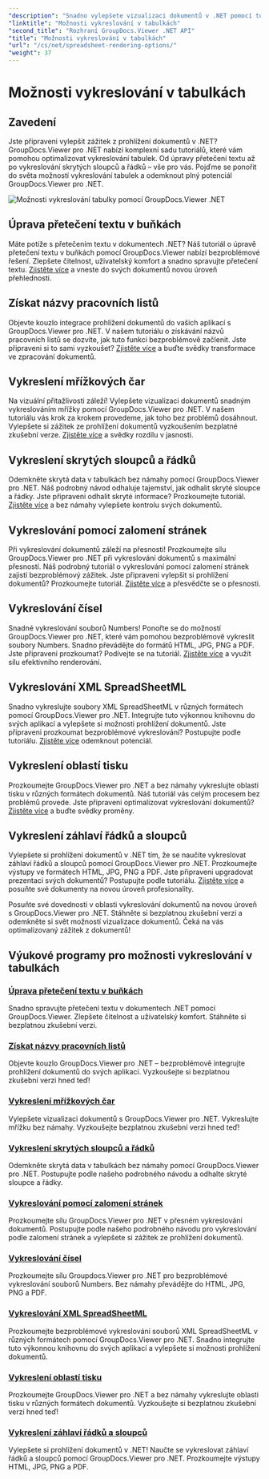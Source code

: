 ```yaml
---
"description": "Snadno vylepšete vizualizaci dokumentů v .NET pomocí tutoriálů GroupDocs.Viewer. Naučte se upravovat přetečení textu, vykreslovat mřížkové čáry a další."
"linktitle": "Možnosti vykreslování v tabulkách"
"second_title": "Rozhraní GroupDocs.Viewer .NET API"
"title": "Možnosti vykreslování v tabulkách"
"url": "/cs/net/spreadsheet-rendering-options/"
"weight": 37
---
```


# Možnosti vykreslování v tabulkách

## Zavedení

Jste připraveni vylepšit zážitek z prohlížení dokumentů v .NET? GroupDocs.Viewer pro .NET nabízí komplexní sadu tutoriálů, které vám pomohou optimalizovat vykreslování tabulek. Od úpravy přetečení textu až po vykreslování skrytých sloupců a řádků – vše pro vás. Pojďme se ponořit do světa možností vykreslování tabulek a odemknout plný potenciál GroupDocs.Viewer pro .NET.

![Možnosti vykreslování tabulky pomocí GroupDocs.Viewer .NET](/viewer/spreadsheet-rendering-options/image.png)

## Úprava přetečení textu v buňkách

Máte potíže s přetečením textu v dokumentech .NET? Náš tutoriál o úpravě přetečení textu v buňkách pomocí GroupDocs.Viewer nabízí bezproblémové řešení. Zlepšete čitelnost, uživatelský komfort a snadno spravujte přetečení textu. [Zjistěte více](./adjust-text-overflow-cells/) a vneste do svých dokumentů novou úroveň přehlednosti.

## Získat názvy pracovních listů

Objevte kouzlo integrace prohlížení dokumentů do vašich aplikací s GroupDocs.Viewer pro .NET. V našem tutoriálu o získávání názvů pracovních listů se dozvíte, jak tuto funkci bezproblémově začlenit. Jste připraveni si to sami vyzkoušet? [Zjistěte více](./get-worksheets-names/) a buďte svědky transformace ve zpracování dokumentů.

## Vykreslení mřížkových čar

Na vizuální přitažlivosti záleží! Vylepšete vizualizaci dokumentů snadným vykreslováním mřížky pomocí GroupDocs.Viewer pro .NET. V našem tutoriálu vás krok za krokem provedeme, jak toho bez problémů dosáhnout. Vylepšete si zážitek ze prohlížení dokumentů vyzkoušením bezplatné zkušební verze. [Zjistěte více](./render-grid-lines/) a svědky rozdílu v jasnosti.

## Vykreslení skrytých sloupců a řádků

Odemkněte skrytá data v tabulkách bez námahy pomocí GroupDocs.Viewer pro .NET. Náš podrobný návod odhaluje tajemství, jak odhalit skryté sloupce a řádky. Jste připraveni odhalit skryté informace? Prozkoumejte tutoriál. [Zjistěte více](./render-hidden-columns-rows/) a bez námahy vylepšete kontrolu svých dokumentů.

## Vykreslování pomocí zalomení stránek

Při vykreslování dokumentů záleží na přesnosti! Prozkoumejte sílu GroupDocs.Viewer pro .NET při vykreslování dokumentů s maximální přesností. Náš podrobný tutoriál o vykreslování pomocí zalomení stránek zajistí bezproblémový zážitek. Jste připraveni vylepšit si prohlížení dokumentů? Prozkoumejte tutoriál. [Zjistěte více](./rendering-by-page-breaks/) a přesvědčte se o přesnosti.

## Vykreslování čísel

Snadné vykreslování souborů Numbers! Ponořte se do možností GroupDocs.Viewer pro .NET, které vám pomohou bezproblémově vykreslit soubory Numbers. Snadno převádějte do formátů HTML, JPG, PNG a PDF. Jste připraveni prozkoumat? Podívejte se na tutoriál. [Zjistěte více](./rendering-numbers/) a využít sílu efektivního renderování.

## Vykreslování XML SpreadSheetML

Snadno vykreslujte soubory XML SpreadSheetML v různých formátech pomocí GroupDocs.Viewer pro .NET. Integrujte tuto výkonnou knihovnu do svých aplikací a vylepšete si možnosti prohlížení dokumentů. Jste připraveni prozkoumat bezproblémové vykreslování? Postupujte podle tutoriálu. [Zjistěte více](./rendering-xml-spreadsheetml/) odemknout potenciál.

## Vykreslení oblastí tisku

Prozkoumejte GroupDocs.Viewer pro .NET a bez námahy vykreslujte oblasti tisku v různých formátech dokumentů. Náš tutoriál vás celým procesem bez problémů provede. Jste připraveni optimalizovat vykreslování dokumentů? [Zjistěte více](./render-print-areas/) a buďte svědky proměny.

## Vykreslení záhlaví řádků a sloupců

Vylepšete si prohlížení dokumentů v .NET tím, že se naučíte vykreslovat záhlaví řádků a sloupců pomocí GroupDocs.Viewer pro .NET. Prozkoumejte výstupy ve formátech HTML, JPG, PNG a PDF. Jste připraveni upgradovat prezentaci svých dokumentů? Postupujte podle tutoriálu. [Zjistěte více](./render-row-column-headings/) a posuňte své dokumenty na novou úroveň profesionality.

Posuňte své dovednosti v oblasti vykreslování dokumentů na novou úroveň s GroupDocs.Viewer pro .NET. Stáhněte si bezplatnou zkušební verzi a odemkněte si svět možností vizualizace dokumentů. Čeká na vás optimalizovaný zážitek z dokumentů!
## Výukové programy pro možnosti vykreslování v tabulkách
### [Úprava přetečení textu v buňkách](./adjust-text-overflow-cells/)
Snadno spravujte přetečení textu v dokumentech .NET pomocí GroupDocs.Viewer. Zlepšete čitelnost a uživatelský komfort. Stáhněte si bezplatnou zkušební verzi.
### [Získat názvy pracovních listů](./get-worksheets-names/)
Objevte kouzlo GroupDocs.Viewer pro .NET – bezproblémově integrujte prohlížení dokumentů do svých aplikací. Vyzkoušejte si bezplatnou zkušební verzi hned teď!
### [Vykreslení mřížkových čar](./render-grid-lines/)
Vylepšete vizualizaci dokumentů s GroupDocs.Viewer pro .NET. Vykreslujte mřížku bez námahy. Vyzkoušejte bezplatnou zkušební verzi hned teď!
### [Vykreslení skrytých sloupců a řádků](./render-hidden-columns-rows/)
Odemkněte skrytá data v tabulkách bez námahy pomocí GroupDocs.Viewer pro .NET. Postupujte podle našeho podrobného návodu a odhalte skryté sloupce a řádky.
### [Vykreslování pomocí zalomení stránek](./rendering-by-page-breaks/)
Prozkoumejte sílu GroupDocs.Viewer pro .NET v přesném vykreslování dokumentů. Postupujte podle našeho podrobného návodu pro vykreslování podle zalomení stránek a vylepšete si zážitek ze prohlížení dokumentů.
### [Vykreslování čísel](./rendering-numbers/)
Prozkoumejte sílu Groupdocs.Viewer pro .NET pro bezproblémové vykreslování souborů Numbers. Bez námahy převádějte do HTML, JPG, PNG a PDF.
### [Vykreslování XML SpreadSheetML](./rendering-xml-spreadsheetml/)
Prozkoumejte bezproblémové vykreslování souborů XML SpreadSheetML v různých formátech pomocí GroupDocs.Viewer pro .NET. Snadno integrujte tuto výkonnou knihovnu do svých aplikací a vylepšete si možnosti prohlížení dokumentů.
### [Vykreslení oblastí tisku](./render-print-areas/)
Prozkoumejte GroupDocs.Viewer pro .NET a bez námahy vykreslujte oblasti tisku v různých formátech dokumentů. Vyzkoušejte si bezplatnou zkušební verzi hned teď!
### [Vykreslení záhlaví řádků a sloupců](./render-row-column-headings/)
Vylepšete si prohlížení dokumentů v .NET! Naučte se vykreslovat záhlaví řádků a sloupců pomocí GroupDocs.Viewer pro .NET. Prozkoumejte výstupy HTML, JPG, PNG a PDF.